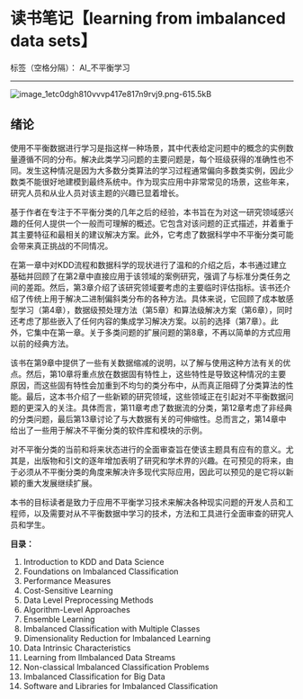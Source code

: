 ﻿# 读书笔记【learning from imbalanced data sets】

标签（空格分隔）： AI_不平衡学习

---
![image_1etc0dgh810vvvp417e817n9rvj9.png-615.5kB][1]

## 绪论
使用不平衡数据进行学习是指这样一种场景，其中代表给定问题中的概念的实例数量遵循不同的分布。解决此类学习问题的主要问题是，每个班级获得的准确性也不同。发生这种情况是因为大多数分类算法的学习过程通常偏向多数类实例，因此少数类不能很好地建模到最终系统中。作为现实应用中非常常见的场景，这些年来，研究人员和从业人员对该主题的兴趣已显着增长。

基于作者在专注于不平衡分类的几年之后的经验，本书旨在为对这一研究领域感兴趣的任何人提供一个一般而可理解的概述。它包含对该问题的正式描述，并着重于其主要特征和最相关的建议解决方案。此外，它考虑了数据科学中不平衡分类可能会带来真正挑战的不同情况。

在第一章中对KDD流程和数据科学的现状进行了温和的介绍之后，本书通过建立基础并回顾了在第2章中直接应用于该领域的案例研究，强调了与标准分类任务之间的差距。然后，第3章介绍了该研究领域要考虑的主要临时评估指标。该书还介绍了传统上用于解决二进制偏斜类分布的各种方法。具体来说，它回顾了成本敏感型学习（第4章），数据级预处理方法（第5章）和算法级解决方案（第6章），同时还考虑了那些嵌入了任何内容的集成学习解决方案。以前的选择（第7章）。此外，它集中在第一章。关于多类问题的扩展问题的第8章，不再以简单的方式应用以前的经典方法。

该书在第9章中提供了一些有关数据缩减的说明，以了解与使用这种方法有关的优点。然后，第10章将重点放在数据固有特性上，这些特性是导致这种情况的主要原因，而这些固有特性会加重到不均匀的类分布中，从而真正阻碍了分类算法的性能。最后，这本书介绍了一些新颖的研究领域，这些领域正在引起对不平衡数据问题的更深入的关注。具体而言，第11章考虑了数据流的分类，第12章考虑了非经典的分类问题，最后第13章讨论了与大数据有关的可伸缩性。总而言之，第14章中给出了一些用于解决不平衡分类的软件库和模块的示例。

对不平衡分类的当前和将来状态进行的全面审查旨在使该主题具有应有的意义。尤其是，出版物和引文的逐年增加表明了研究和学术界的兴趣。在可预见的将来，由于必须从不平衡分类的角度来解决许多现代实际应用，因此可以预见的是它将以新颖的重大发展继续扩展。

本书的目标读者是致力于应用不平衡学习技术来解决各种现实问题的开发人员和工程师，以及需要对从不平衡数据中学习的技术，方法和工具进行全面审查的研究人员和学生。

**目录：**
1. Introduction to KDD and Data Science
2. Foundations on Imbalanced Classification
3. Performance Measures
4. Cost-Sensitive Learning
5. Data Level Preprocessing Methods
6. Algorithm-Level Approaches
7. Ensemble Learning
8. Imbalanced Classification with Multiple Classes
9. Dimensionality Reduction for lmbalanced Learning
10. Data Intrinsic Characteristics
11. Learning from lImbalanced Data Streams
12. Non-classical lmbalanced Classification Problems
13. Imbalanced Classification for Big Data
14. Software and Libraries for Imbalanced Classification

  [1]: http://static.zybuluo.com/tc1052400205/pqqsn5ziz82zby8l2gd3v34z/image_1etc0dgh810vvvp417e817n9rvj9.png